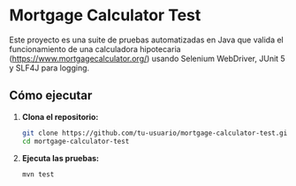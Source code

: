# Mortgage Calculator Test

Este proyecto es una suite de pruebas automatizadas en Java que valida el funcionamiento de una calculadora hipotecaria (https://www.mortgagecalculator.org/) usando Selenium WebDriver, JUnit 5 y SLF4J para logging.

## Cómo ejecutar

1. **Clona el repositorio:**
   ```bash
   git clone https://github.com/tu-usuario/mortgage-calculator-test.git
   cd mortgage-calculator-test
2. **Ejecuta las pruebas:**
   ```bash
   mvn test
